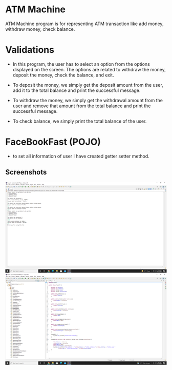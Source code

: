 
# ATM Machine 
ATM Machine program is for representing ATM transaction like add money, withdraw money, check balance.

# Validations 
 
* In this program, the user has to select an option from the options displayed on the screen. The options are related to withdraw the money, deposit the money, check the balance, and exit.

* To deposit the money, we simply get the deposit amount from the user, add it to the total balance and print the successful message.

* To withdraw the money, we simply get the withdrawal amount from the user and remove that amount from the total balance and print the successful message.

* To check balance, we simply print the total balance of the user.

# FaceBookFast (POJO)

* to  set all information of user I have created getter setter method. 

## Screenshots

![Output Screenshot](https://github.com/Karishma290395/ATM/blob/main/ATM%20Program.png)
![Output Screenshot](https://github.com/Karishma290395/ATM/blob/main/FastATM.png)
